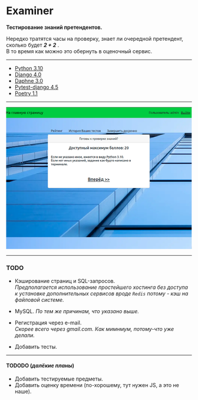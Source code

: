 # Examiner
**Тестирование знаний претендентов.**

Нередко тратятся часы на проверку, знает ли очередной претендент, сколько будет ***2 + 2*** .  
В то время как можно это обернуть в оценочный сервис.

***

- [Python 3.10](https://www.python.org/ "Язык разработки")
- [Django 4.0](https://www.djangoproject.com/ "Фреймворк для веб-приложений")
- [Daphne 3.0](https://pypi.org/project/daphne/ "ASGI-сервер для UNIX от Django")
- [Pytest-django 4.5](https://pypi.org/project/pytest-django/ "Теститрует приложения Django с помощью  pytest")
- [Poetry 1.1](https://python-poetry.org/docs/ " Управление зависимостями ")

***
![Иллюстрация к проекту](https://github.com/Xewus/Examiner/blob/main/examiner.png)
***

### TODO
- Кэширование страниц и SQL-запросов.  
*Предполагается использование простейшего хостинга без доступа к установке дополнительных сервисов вроде `Redis` потому - кэш на файловой системе.*

- MySQL.
*По тем же причинам, что указано выше.*

- Регистрация через e-mail.  
*Скорее всего через gmail.com. Как мимнмум, потому-что уже делали.*

- Добавить тесты.

***

#### TODODO (*далёкие планы*)
- Добавить тестируемые предметы.
- Добавить оценку времени (по-хорошему, тут нужен JS, а это не наше).
